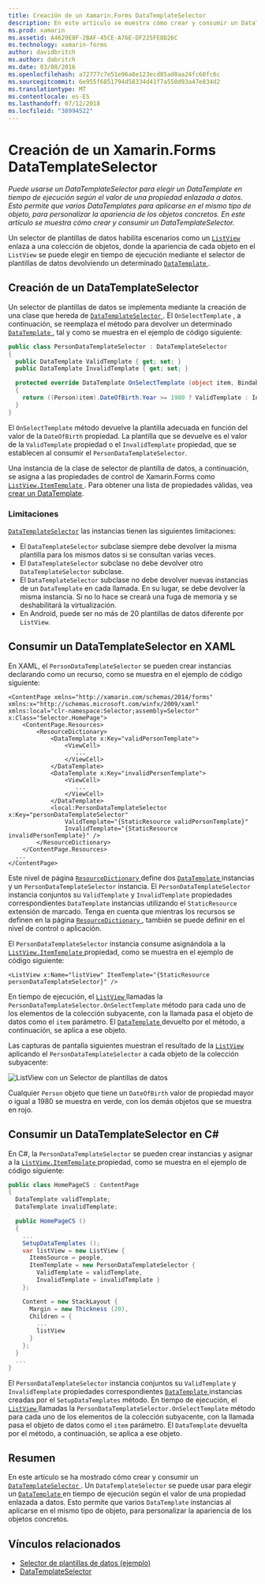 ```yaml
---
title: Creación de un Xamarin.Forms DataTemplateSelector
description: En este artículo se muestra cómo crear y consumir un DataTemplateSelector, que se puede usar para elegir un DataTemplate en tiempo de ejecución según el valor de una propiedad enlazada a datos.
ms.prod: xamarin
ms.assetid: A4629E8F-2BAF-45CE-A76E-DF225FE8D26C
ms.technology: xamarin-forms
author: davidbritch
ms.author: dabritch
ms.date: 03/08/2016
ms.openlocfilehash: a72777c7e51e96a8e123ecd85ad0aa24fc60fc6c
ms.sourcegitcommit: 6e955f6851794d58334d41f7a550d93a47e834d2
ms.translationtype: MT
ms.contentlocale: es-ES
ms.lasthandoff: 07/12/2018
ms.locfileid: "38994522"
---
```

# <a name="creating-a-xamarinforms-datatemplateselector"></a>Creación de un Xamarin.Forms DataTemplateSelector

_Puede usarse un DataTemplateSelector para elegir un DataTemplate en tiempo de ejecución según el valor de una propiedad enlazada a datos. Esto permite que varios DataTemplates para aplicarse en el mismo tipo de objeto, para personalizar la apariencia de los objetos concretos. En este artículo se muestra cómo crear y consumir un DataTemplateSelector._

Un selector de plantillas de datos habilita escenarios como un [ `ListView` ](xref:Xamarin.Forms.ListView) enlaza a una colección de objetos, donde la apariencia de cada objeto en el `ListView` se puede elegir en tiempo de ejecución mediante el selector de plantillas de datos devolviendo un determinado [ `DataTemplate` ](xref:Xamarin.Forms.DataTemplate).

## <a name="creating-a-datatemplateselector"></a>Creación de un DataTemplateSelector

Un selector de plantillas de datos se implementa mediante la creación de una clase que hereda de [ `DataTemplateSelector` ](xref:Xamarin.Forms.DataTemplateSelector). El `OnSelectTemplate` , a continuación, se reemplaza el método para devolver un determinado [ `DataTemplate` ](xref:Xamarin.Forms.DataTemplate), tal y como se muestra en el ejemplo de código siguiente:

```csharp
public class PersonDataTemplateSelector : DataTemplateSelector
{
  public DataTemplate ValidTemplate { get; set; }
  public DataTemplate InvalidTemplate { get; set; }

  protected override DataTemplate OnSelectTemplate (object item, BindableObject container)
  {
    return ((Person)item).DateOfBirth.Year >= 1980 ? ValidTemplate : InvalidTemplate;
  }
}
```

El `OnSelectTemplate` método devuelve la plantilla adecuada en función del valor de la `DateOfBirth` propiedad. La plantilla que se devuelve es el valor de la `ValidTemplate` propiedad o el `InvalidTemplate` propiedad, que se establecen al consumir el `PersonDataTemplateSelector`.

Una instancia de la clase de selector de plantilla de datos, a continuación, se asigna a las propiedades de control de Xamarin.Forms como [ `ListView.ItemTemplate` ](xref:Xamarin.Forms.ItemsView`1). Para obtener una lista de propiedades válidas, vea [crear un DataTemplate](~/xamarin-forms/app-fundamentals/templates/data-templates/creating.md).

### <a name="limitations"></a>Limitaciones

[`DataTemplateSelector`](xref:Xamarin.Forms.DataTemplateSelector) las instancias tienen las siguientes limitaciones:

- El `DataTemplateSelector` subclase siempre debe devolver la misma plantilla para los mismos datos si se consultan varias veces.
- El `DataTemplateSelector` subclase no debe devolver otro `DataTemplateSelector` subclase.
- El `DataTemplateSelector` subclase no debe devolver nuevas instancias de un `DataTemplate` en cada llamada. En su lugar, se debe devolver la misma instancia. Si no lo hace se creará una fuga de memoria y se deshabilitará la virtualización.
- En Android, puede ser no más de 20 plantillas de datos diferente por `ListView`.

## <a name="consuming-a-datatemplateselector-in-xaml"></a>Consumir un DataTemplateSelector en XAML

En XAML, el `PersonDataTemplateSelector` se pueden crear instancias declarando como un recurso, como se muestra en el ejemplo de código siguiente:

```xaml
<ContentPage xmlns="http://xamarin.com/schemas/2014/forms" xmlns:x="http://schemas.microsoft.com/winfx/2009/xaml" xmlns:local="clr-namespace:Selector;assembly=Selector" x:Class="Selector.HomePage">
    <ContentPage.Resources>
        <ResourceDictionary>
            <DataTemplate x:Key="validPersonTemplate">
                <ViewCell>
                   ...
                </ViewCell>
            </DataTemplate>
            <DataTemplate x:Key="invalidPersonTemplate">
                <ViewCell>
                   ...
                </ViewCell>
            </DataTemplate>
            <local:PersonDataTemplateSelector x:Key="personDataTemplateSelector"
                ValidTemplate="{StaticResource validPersonTemplate}"
                InvalidTemplate="{StaticResource invalidPersonTemplate}" />
        </ResourceDictionary>
    </ContentPage.Resources>
  ...
</ContentPage>
```

Este nivel de página [ `ResourceDictionary` ](xref:Xamarin.Forms.ResourceDictionary) define dos [ `DataTemplate` ](xref:Xamarin.Forms.DataTemplate) instancias y un `PersonDataTemplateSelector` instancia. El `PersonDataTemplateSelector` instancia conjuntos su `ValidTemplate` y `InvalidTemplate` propiedades correspondientes `DataTemplate` instancias utilizando el `StaticResource` extensión de marcado. Tenga en cuenta que mientras los recursos se definen en la página [ `ResourceDictionary` ](xref:Xamarin.Forms.ResourceDictionary), también se puede definir en el nivel de control o aplicación.

El `PersonDataTemplateSelector` instancia consume asignándola a la [ `ListView.ItemTemplate` ](xref:Xamarin.Forms.ItemsView`1) propiedad, como se muestra en el ejemplo de código siguiente:

```xaml
<ListView x:Name="listView" ItemTemplate="{StaticResource personDataTemplateSelector}" />
```

En tiempo de ejecución, el [ `ListView` ](xref:Xamarin.Forms.ListView) llamadas la `PersonDataTemplateSelector.OnSelectTemplate` método para cada uno de los elementos de la colección subyacente, con la llamada pasa el objeto de datos como el `item` parámetro. El [ `DataTemplate` ](xref:Xamarin.Forms.DataTemplate) devuelto por el método, a continuación, se aplica a ese objeto.

Las capturas de pantalla siguientes muestran el resultado de la [ `ListView` ](xref:Xamarin.Forms.ListView) aplicando el `PersonDataTemplateSelector` a cada objeto de la colección subyacente:

![](selector-images/data-template-selector.png "ListView con un Selector de plantillas de datos")

Cualquier `Person` objeto que tiene un `DateOfBirth` valor de propiedad mayor o igual a 1980 se muestra en verde, con los demás objetos que se muestra en rojo.

## <a name="consuming-a-datatemplateselector-in-cnum"></a>Consumir un DataTemplateSelector en C&num;

En C#, la `PersonDataTemplateSelector` se pueden crear instancias y asignar a la [ `ListView.ItemTemplate` ](xref:Xamarin.Forms.ItemsView`1) propiedad, como se muestra en el ejemplo de código siguiente:

```csharp
public class HomePageCS : ContentPage
{
  DataTemplate validTemplate;
  DataTemplate invalidTemplate;

  public HomePageCS ()
  {
    ...
    SetupDataTemplates ();
    var listView = new ListView {
      ItemsSource = people,
      ItemTemplate = new PersonDataTemplateSelector {
        ValidTemplate = validTemplate,
        InvalidTemplate = invalidTemplate }
    };

    Content = new StackLayout {
      Margin = new Thickness (20),
      Children = {
        ...
        listView
      }
    };
  }
  ...  
}
```

El `PersonDataTemplateSelector` instancia conjuntos su `ValidTemplate` y `InvalidTemplate` propiedades correspondientes [ `DataTemplate` ](xref:Xamarin.Forms.DataTemplate) instancias creadas por el `SetupDataTemplates` método. En tiempo de ejecución, el [ `ListView` ](xref:Xamarin.Forms.ListView) llamadas la `PersonDataTemplateSelector.OnSelectTemplate` método para cada uno de los elementos de la colección subyacente, con la llamada pasa el objeto de datos como el `item` parámetro. El `DataTemplate` devuelta por el método, a continuación, se aplica a ese objeto.

## <a name="summary"></a>Resumen

En este artículo se ha mostrado cómo crear y consumir un [ `DataTemplateSelector` ](xref:Xamarin.Forms.DataTemplateSelector). Un `DataTemplateSelector` se puede usar para elegir un [ `DataTemplate` ](xref:Xamarin.Forms.DataTemplate) en tiempo de ejecución según el valor de una propiedad enlazada a datos. Esto permite que varios `DataTemplate` instancias al aplicarse en el mismo tipo de objeto, para personalizar la apariencia de los objetos concretos.


## <a name="related-links"></a>Vínculos relacionados

- [Selector de plantillas de datos (ejemplo)](https://developer.xamarin.com/samples/xamarin-forms/templates/datatemplateselector/)
- [DataTemplateSelector](xref:Xamarin.Forms.DataTemplateSelector)
